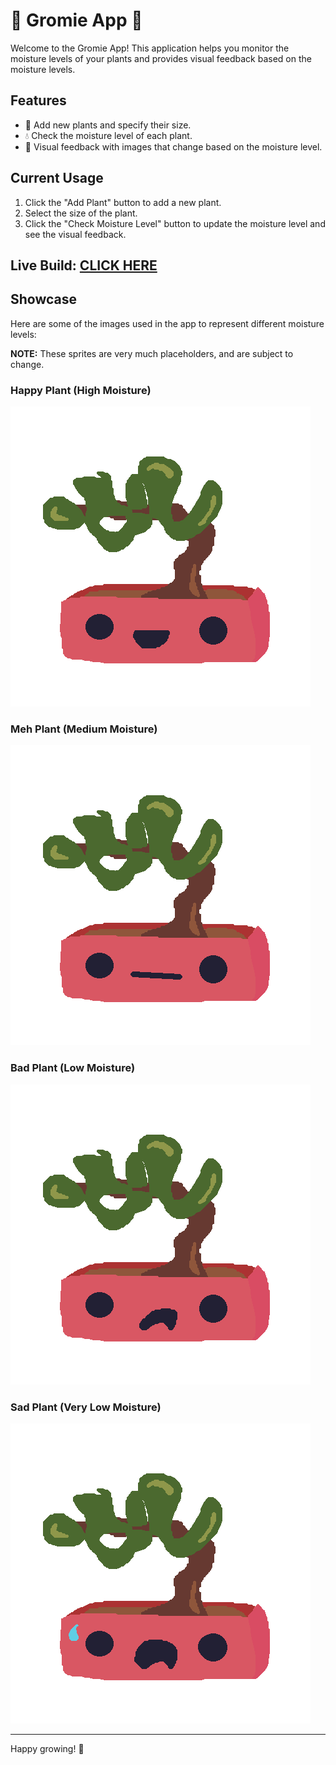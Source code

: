 # 🌿 Gromie App 🌿

Welcome to the Gromie App! This application helps you monitor the moisture levels of your plants and provides visual feedback based on the moisture levels.



## Features

- 🌱 Add new plants and specify their size.
- 💧 Check the moisture level of each plant.
- 🌿 Visual feedback with images that change based on the moisture level.

## Current Usage

1. Click the "Add Plant" button to add a new plant.
2. Select the size of the plant.
3. Click the "Check Moisture Level" button to update the moisture level and see the visual feedback.

## Live Build: [CLICK HERE](https://gromie.vercel.app/)

## Showcase

Here are some of the images used in the app to represent different moisture levels:

**NOTE:** These sprites are very much placeholders, and are subject to change.

### Happy Plant (High Moisture)
![Happy Plant](assets/images/large/happyPlant.png)

### Meh Plant (Medium Moisture)
![Meh Plant](assets/images/large/mehPlant.png)

### Bad Plant (Low Moisture)
![Bad Plant](assets/images/large/badPlant.png)

### Sad Plant (Very Low Moisture)
![Sad Plant](assets/images/large/sadPlant.png)


---

Happy growing! 🌿